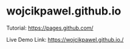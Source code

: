 # wojcikpawel.github.io


Tutorial: https://pages.github.com/

Live Demo Link: https://wojcikpawel.github.io./
